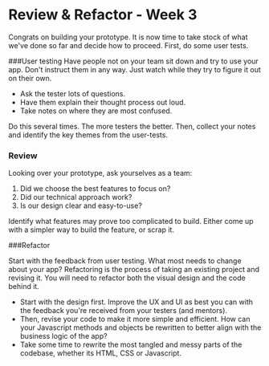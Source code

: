 # Review & Refactor - Week 3

Congrats on building your prototype. It is now time to take stock of what we've done so far and decide how to proceed. First, do some user tests.

###User testing
Have people not on your team sit down and try to use your app. Don't instruct them in any way. Just watch while they try to figure it out on their own. 
- Ask the tester lots of questions.
- Have them explain their thought process out loud.
- Take notes on where they are most confused.

Do this several times. The more testers the better. Then, collect your notes and identify the key themes from the user-tests.

### Review
Looking over your prototype, ask yourselves as a team:

1. Did we choose the best features to focus on?
2. Did our technical approach work? 
3. Is our design clear and easy-to-use?

Identify what features may prove too complicated to build. Either come up with a simpler way to build the feature, or scrap it. 

###Refactor

Start with the feedback from user testing. What most needs to change about your app? Refactoring is the process of taking an existing project and revising it. You will need to refactor both the visual design and the code behind it.

- Start with the design first. Improve the UX and UI as best you can with the feedback you're received from your testers (and mentors).
- Then, revise your code to make it more simple and efficient. How can your Javascript methods and objects be rewritten to better align with the business logic of the app? 
- Take some time to rewrite the most tangled and messy parts of the codebase, whether its HTML, CSS or Javascript.
